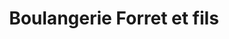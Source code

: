 ---
title: "Boulangerie Forret et fils"
url: /breteuil/boulangerie-forret-et-fils/
shop: Bäckerei
---